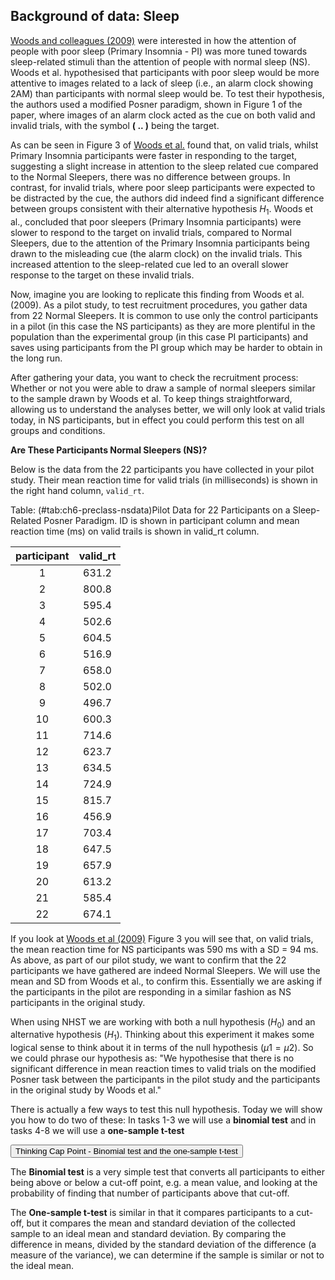 ## Background of data: Sleep

<a href = "https://www.sciencedirect.com/science/article/pii/S0005796708002738" target = "_blank">Woods and colleagues (2009)</a> were interested in how the attention of people with poor sleep (Primary Insomnia - PI) was more tuned towards sleep-related stimuli than the attention of people with normal sleep (NS). Woods et al. hypothesised that participants with poor sleep would be more attentive to images related to a lack of sleep (i.e., an alarm clock showing 2AM) than participants with normal sleep would be. To test their hypothesis, the authors used a modified Posner paradigm, shown in Figure 1 of the paper, where images of an alarm clock acted as the cue on both valid and invalid trials, with the symbol **( .. )** being the target. 

As can be seen in Figure 3 of <a href = "https://www.sciencedirect.com/science/article/pii/S0005796708002738" target = "_blank">Woods et al.</a> found that, on valid trials, whilst Primary Insomnia participants were faster in responding to the target, suggesting a slight increase in attention to the sleep related cue compared to the Normal Sleepers, there was no difference between groups. In contrast, for invalid trials, where poor sleep participants were expected to be distracted by the cue, the authors did indeed find a significant difference between groups consistent with their alternative hypothesis $H_{1}$. Woods et al., concluded that poor sleepers (Primary Insomnia participants) were slower to respond to the target on invalid trials, compared to Normal Sleepers, due to the attention of the Primary Insomnia participants being drawn to the misleading cue (the alarm clock) on the invalid trials. This increased attention to the sleep-related cue led to an overall slower response to the target on these invalid trials.




Now, imagine you are looking to replicate this finding from Woods et al. (2009). As a pilot study, to test recruitment procedures, you gather data from 22 Normal Sleepers. It is common to use only the control participants in a pilot (in this case the NS participants) as they are more plentiful in the population than the experimental group (in this case PI participants) and saves using participants from the PI group which may be harder to obtain in the long run.

After gathering your data, you want to check the recruitment process: Whether or not you were able to draw a sample of normal sleepers similar to the sample drawn by Woods et al. To keep things straightforward, allowing us to understand the analyses better, we will only look at valid trials today, in NS participants, but in effect you could perform this test on all groups and conditions.



<!-- **ManyLabs - an approach to reproducible science** -->

<!-- As you will learn from reading papers around the reproduciblity crisis, findings from experiments tend to be more reproducible when we increase participant numbers as this increases the <a class='glossary' target='_blank' title='The probability of rejecting the null hypothesis when it is false.' href='https://psyteachr.github.io/glossary/p#power'>power</a> of the study's design; the likelihood of an experimental design detecting an effect, of a given size, when there is an effect to detect.  -->

<!-- 
<div class='webex-solution'><button>Portfolio Point - The power of what?</button>
 -->
<!-- ```{block, type ="info"} -->
<!-- Power is a rather tricky concept in research that essentially amounts to the probability of your design being able to detect a significant difference when there is actually a significant difference to detect.  -->

<!-- Power is an interplay between three other aspects of research design:  -->

<!-- * alpha - your critical p-value (normally .05);  -->
<!-- * the sample size (n);  -->
<!-- * the effect size - how big is the difference (measured in a number of ways).  -->

<!-- If you know any three of these four elements (power, alpha, effect size, n) you can calculate the fourth. We will save further discussion of power until Chapter 8 but if you want to read ahead then this blog is highly recommended: <a href="https://pigee.wordpress.com/2016/09/13/the-power-dialogues/" target ="_blank">The Power Dialogues</a>. -->
<!-- ``` -->
<!-- 
</div>
 -->
<!-- <br> -->

<!-- However, running several hundred participants in your one study can be a significant time and financial investment. Fortunately, the idea of a "ManyLabs" project can solve this problem. In this scenario the same experiment is run in various locations, all using the same procedure, and then the data is collapsed together and analysed as one. You can see a nice example of a Many Labs project in the paper <a href="" target = "_blank">Investigating Variation in Replicability (Klein et al., 2014)</a>. See how many labs and researchers are involved? Perhaps this is a better approach than lots of researchers working individually?  -->

<!-- You think this all sounds a great idea so in your quest to be a collaborative reproducible researcher, and as a high-five to #TeamScience, you have joined a ManyLabs study replicating the findings of Woods et al. (2009). And that study is the premis for today's activities so let's start by having a quick-run through of the background of the experiment. -->

<!-- **The Background** -->

<!-- <a href = "https://www.sciencedirect.com/science/article/pii/S0005796708002738" target = "_blank">Woods and colleagues (2009)</a> were interested in how the attention of people with poor sleep (Primary Insomnia - PI) was more tuned towards sleep-related stimuli than the attention of people with normal sleep (NS). Woods et al., hypothesised that participants with poor sleep would be more attentive to images related to a lack of sleep (i.e. an alarm clock showing 2AM) than participants with normal sleep would be. To test their hypothesis, the authors used a modified Posner paradigm, shown in Figure 1 of the paper, where images of an alarm clock acted as the cue on both valid and invalid trials, with the symbol **( .. )** being the target.  -->

<!-- As can be seen in Figure 3 of <a href = "https://www.sciencedirect.com/science/article/pii/S0005796708002738" target = "_blank">Woods et al.,</a> the authors found that, on valid trials, whilst Primary Insomnia participants were faster in responding to the target, suggesting a slight increase in attention to the sleep related cue compared to the Normal Sleepers, there was no difference between groups. In contrast, for invalid trials, where poor sleep participants were expected to be distracted by the cue, the authors did indeed find a significant difference between groups consistent with their alternative hypothesis $H_{1}$. Woods et al., concluded that poor sleepers (Primary Insomnia participants) were slower to respond to the target on invalid trials, compared to Normal Sleepers, due to the attention of the Primary Insomnia participants being drawn to the misleading cue (the alarm clock) on the invalid trials. This increased attention to the sleep-related cue led to an overall slower reponse to the target on these invalid trials. -->

<!-- ```{r ch6-preclass-setup, echo = FALSE, message=FALSE, warning=FALSE, results='asis'} -->
<!-- # all data in here to make inline code work  -->
<!-- # solutions are shown for students at the bottom -->
<!-- # key values -->
<!-- n_new <- 22 -->
<!-- orig_mean <- 590 -->
<!-- orig_sd <- 94 -->
<!-- #Task 1 -->
<!-- ns_data <- tibble(participant = 1:n_new, -->
<!--                   valid_rt = c(631.2,800.8,595.4,502.6,604.5, -->
<!--                                516.9,658.0,502.0,496.7,600.3, -->
<!--                                714.6,623.7,634.5,724.9,815.7, -->
<!--                                456.9,703.4,647.5,657.9,613.2, -->
<!--                                585.4,674.1)) -->

<!-- #Task 2 -->
<!-- woods_mean <- 590 -->
<!-- n_participants <- ns_data %>% -->
<!--   filter(valid_rt > woods_mean) %>% -->
<!--   nrow() -->
<!-- #Task 3 -->
<!-- pval_dbinom <- sum(dbinom(n_participants:nrow(ns_data), nrow(ns_data), .5)) -->
<!-- #Task 4 -->
<!-- ns_data_mean <- ns_data %>% summarise(m = mean(valid_rt)) %>% pull(m)   -->
<!-- ns_data_sd <- ns_data %>% summarise(sd = sd(valid_rt)) %>% pull(sd)  -->
<!-- #Task 5 -->
<!-- t_obs <- (ns_data_mean - woods_mean) / (ns_data_sd / sqrt(nrow(ns_data))) -->
<!-- #Task 6 -->
<!-- pval <- pt(abs(t_obs), nrow(ns_data) - 1L, lower.tail = FALSE) * 2L -->
<!-- #Task 7 -->
<!-- ttest <- t.test(pull(ns_data, valid_rt), mu = woods_mean) -->
<!-- ``` -->

<!-- As we said above, your lab is now part of a ManyLabs project that is looking to replicate this finding from Woods et al., (2009). As a <a class='glossary' target='_blank' title='' href='https://psyteachr.github.io/glossary/p#pilot'>pilot study</a>, to test recruitment procedures, as well as the experimental paradigm and analyses pipeline, each lab gathers data from 22 Normal Sleepers. It is common to use only the control participants in a pilot (in this cas the NS participants) as they are more plentiful in the population than the experimental group (in this case PI participants) and saves using participants from the PI group which may be harder to obtain in the long run. -->

<!-- After gathering your data, we want to check the recruitment process and whether or not you have been able to draw a sample of normal sleepers similar to the sample drawn by Woods et al. To keep things straightforward, allowing us to understand the analyses better, we will only look at valid trials today, in NS participants, but in effect you could perform this test on all groups and conditions. -->

**Are These Participants Normal Sleepers (NS)?**

Below is the data from the 22 participants you have collected in your pilot study. Their mean reaction time for valid trials (in milliseconds) is shown in the right hand column, `valid_rt`.


Table: (\#tab:ch6-preclass-nsdata)Pilot Data for 22 Participants on a Sleep-Related Posner Paradigm. ID is shown in participant column and mean reaction time (ms) on valid trails is shown in valid_rt column.

| participant | valid_rt |
|:-----------:|:--------:|
|      1      |  631.2   |
|      2      |  800.8   |
|      3      |  595.4   |
|      4      |  502.6   |
|      5      |  604.5   |
|      6      |  516.9   |
|      7      |  658.0   |
|      8      |  502.0   |
|      9      |  496.7   |
|     10      |  600.3   |
|     11      |  714.6   |
|     12      |  623.7   |
|     13      |  634.5   |
|     14      |  724.9   |
|     15      |  815.7   |
|     16      |  456.9   |
|     17      |  703.4   |
|     18      |  647.5   |
|     19      |  657.9   |
|     20      |  613.2   |
|     21      |  585.4   |
|     22      |  674.1   |

If you look at <a href="https://www.sciencedirect.com/science/article/pii/S0005796708002738" target = "_blank">Woods et al (2009)</a> Figure 3 you will see that, on valid trials, the mean reaction time for NS participants was 590 ms with a SD = 94 ms. As above, as part of our pilot study, we want to confirm that the 22 participants we have gathered are indeed Normal Sleepers. We will use the mean and SD from Woods et al., to confirm this. Essentially we are asking if the participants in the pilot are responding in a similar fashion as NS participants in the original study.

When using NHST we are working with both a null hypothesis ($H_{0}$) and an alternative hypothesis ($H_{1}$). Thinking about this experiment it makes some logical sense to think about it in terms of the null hypothesis ($\mu1 = \mu2$). So we could phrase our hypothesis as: "We hypothesise that there is no significant difference in mean reaction times to valid trials on the modified Posner task between the participants in the pilot study and the participants in the original study by Woods et al."

There is actually a few ways to test this null hypothesis. Today we will show you how to do two of these: In tasks 1-3 we will use a **binomial test** and in tasks 4-8 we will use a **one-sample t-test**


<div class='webex-solution'><button>Thinking Cap Point - Binomial test and the one-sample t-test</button>

<div class="info">
<p>The <strong>Binomial test</strong> is a very simple test that converts all participants to either being above or below a cut-off point, e.g. a mean value, and looking at the probability of finding that number of participants above that cut-off.</p>
<p>The <strong>One-sample t-test</strong> is similar in that it compares participants to a cut-off, but it compares the mean and standard deviation of the collected sample to an ideal mean and standard deviation. By comparing the difference in means, divided by the standard deviation of the difference (a measure of the variance), we can determine if the sample is similar or not to the ideal mean.</p>
</div>

</div>

